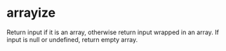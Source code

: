 arrayize
========

Return input if it is an array, otherwise return input wrapped in an array. If input is null or undefined, return empty array.
